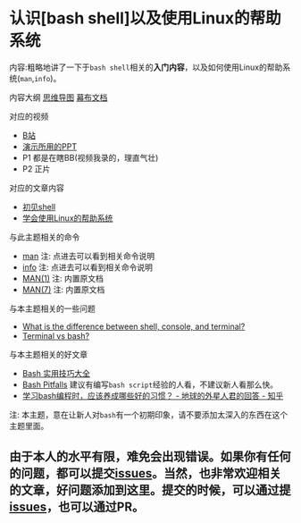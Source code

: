 # 认识[bash shell]以及使用Linux的帮助系统

内容:粗略地讲了一下于`bash shell`相关的**入门内容**，以及如何使用Linux的帮助系统(`man`,`info`)。

内容大纲  [思维导图](http://cdn.zsnmwy.net/2018081145604%E8%AE%A4%E8%AF%86%5Bbash%20shell%5D%E4%BB%A5%E5%8F%8A%E4%BD%BF%E7%94%A8Linux%E7%9A%84%E5%B8%AE%E5%8A%A9%E7%B3%BB%E7%BB%9F.png) [幕布文档](https://mubu.com/doc/-Kbfrbp7s)

对应的视频
  - [B站](https://www.bilibili.com/video/av29089738/)
  - [演示所用的PPT](http://cdn.zsnmwy.net/%E5%AD%A6%E4%B9%A0%E4%BD%BF%E7%94%A8Linux%E7%9A%84%E5%B8%AE%E5%8A%A9%E7%B3%BB%E7%BB%9F.pdf)
  - P1 都是在瞎BB(视频我录的，理直气壮)
  - P2 正片

对应的文章内容
  - [初见shell](https://zsnmwy.net/2018/06/19/%E5%88%9D%E8%A7%81shell/)
  - [学会使用Linux的帮助系统](https://zsnmwy.net/2018/06/19/man%20page%20info%20page/)

与此主题相关的命令
  - [man](http://man.linuxde.net/man) 注: 点进去可以看到相关命令说明
  - [info](http://man.linuxde.net/info) 注: 点进去可以看到相关命令说明
  - [MAN(1)](http://man7.org/linux/man-pages/man1/man.1.html) 注: 内置原文档
  - [MAN(7)](http://man7.org/linux/man-pages/man7/man.7.html) 注: 内置原文档


与本主题相关的一些问题
  - [What is the difference between shell, console, and terminal?](https://superuser.com/questions/144666/what-is-the-difference-between-shell-console-and-terminal)
  - [Terminal vs bash?](https://unix.stackexchange.com/questions/180943/terminal-vs-bash)

与本主题相关的好文章
  - [Bash 实用技巧大全](http://www.cnblogs.com/napoleon_liu/articles/1952228.html)
  - [Bash Pitfalls](http://mywiki.wooledge.org/BashPitfalls) 建议有编写`bash script`经验的人看，不建议新人看那么快。
  - [学习bash编程时，应该养成哪些好的习惯？ - 地球的外星人君的回答 - 知乎](https://www.zhihu.com/question/29357844/answer/250977069)

注: 本主题，意在让新人对`bash`有一个初期印象，请不要添加太深入的东西在这个主题里面。

## 由于本人的水平有限，难免会出现错误。如果你有任何的问题，都可以提交[issues](https://github.com/zsnmwy/linux-teach-and-discussion/issues)。当然，也非常欢迎相关的文章，好问题添加到这里。提交的时候，可以通过提[issues](https://github.com/zsnmwy/linux-teach-and-discussion/issues)，也可以通过PR。

